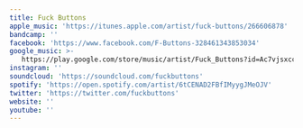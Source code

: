 ```yaml
---
title: Fuck Buttons
apple_music: 'https://itunes.apple.com/artist/fuck-buttons/266606878'
bandcamp: ''
facebook: 'https://www.facebook.com/F-Buttons-328461343853034'
google_music: >-
   https://play.google.com/store/music/artist/Fuck_Buttons?id=Ac7vjsxcceeczmdj6n6q6hyta3e
instagram: ''
soundcloud: 'https://soundcloud.com/fuckbuttons'
spotify: 'https://open.spotify.com/artist/6tCENAD2FBfIMyygJMeOJV'
twitter: 'https://twitter.com/fuckbuttons'
website: ''
youtube: ''
---
```

